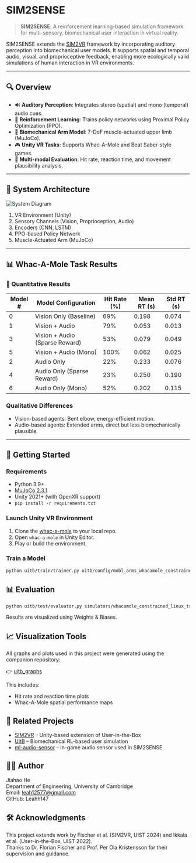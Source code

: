 # SIM2SENSE

> **SIM2SENSE**: A reinforcement learning-based simulation framework for multi-sensory, biomechanical user interaction in virtual reality.

SIM2SENSE extends the [SIM2VR](https://doi.org/10.1145/3654777.3676452) framework by incorporating auditory perception into biomechanical user models. It supports spatial and temporal audio, visual, and proprioceptive feedback, enabling more ecologically valid simulations of human interaction in VR environments.

---

## 🔍 Overview

- 🔊 **Auditory Perception**: Integrates stereo (spatial) and mono (temporal) audio cues.
- 🤖 **Reinforcement Learning**: Trains policy networks using Proximal Policy Optimization (PPO).
- 🦾 **Biomechanical Arm Model**: 7-DoF muscle-actuated upper limb (MuJoCo).
- 🎮 **Unity VR Tasks**: Supports Whac-A-Mole and Beat Saber-style games.
- 🧪 **Multi-modal Evaluation**: Hit rate, reaction time, and movement plausibility analysis.

---

## 🧠 System Architecture

![System Diagram](docs/system_architecture.png)

1. VR Environment (Unity)  
2. Sensory Channels (Vision, Proprioception, Audio)  
3. Encoders (CNN, LSTM)  
4. PPO-based Policy Network  
5. Muscle-Actuated Arm (MuJoCo)  

---
## 📊 Whac-A-Mole Task Results

### 🧪 Quantitative Results



| Model # | Model Configuration               | Hit Rate (%) | Mean RT (s) | Std RT (s) |
|---------|-----------------------------------|--------------|-------------|------------|
| 0       | Vision Only (Baseline)            | 69%          | 0.198       | 0.074      |
| 1       | Vision + Audio                    | 79%          | 0.053       | 0.013      |
| 3       | Vision + Audio (Sparse Reward)    | 53%          | 0.079       | 0.049      |
| 5       | Vision + Audio (Mono)             | 100%         | 0.062       | 0.025      |
| 2       | Audio Only                        | 22%          | 0.233       | 0.076      |
| 4       | Audio Only (Sparse Reward)        | 23%          | 0.250       | 0.190      |
| 6       | Audio Only (Mono)                 | 52%          | 0.202       | 0.115      |



### Qualitative Differences
- Vision-based agents: Bent elbow, energy-efficient motion.
- Audio-based agents: Extended arms, direct but less biomechanically plausible.

---


## 🚀 Getting Started

### Requirements

- Python 3.9+
- [MuJoCo 2.3.1](https://mujoco.org/)
- Unity 2021+ (with OpenXR support)
- `pip install -r requirements.txt`

### Launch Unity VR Environment

1. Clone the [whac-a-mole](https://github.com/Leahh147/whac-a-mole.git) to your local repo.
2. Open `whac-a-mole` in Unity Editor.
3. Play or build the environment.

### Train a Model

```bash
python uitb/train/trainer.py uitb/config/mobl_arms_whacamole_constrained_linux_train_4.yaml
```

## 📊 Evaluation
```bash
python uitb/test/evaluator.py simulators/whacamole_constrained_linux_train_4 --record --num_episodes 10 --random_seed 1024 --unity_random_seed 4096
```
Results are visualized using Weights & Biases.

## 📈 Visualization Tools
All graphs and plots used in this project were generated using the companion repository:  

👉 [uitb_graphs](https://github.com/Leahh147/uitb_graphs.git)

This includes:  

- Hit rate and reaction time plots
- Whac-A-Mole spatial performance maps

## 📎 Related Projects

- [SIM2VR](https://github.com/fl0fischer/sim2vr.git) – Unity-based extension of User-in-the-Box
- [UitB](https://github.com/User-in-the-Box/user-in-the-box.git) – Biomechanical RL-based user simulation
- [ml-audio-sensor](https://github.com/mbaske/ml-audio-sensor.git) – In-game audio sensor used in SIM2SENSE

## 🧑‍💻 Author

Jiahao He  
Department of Engineering, University of Cambridge  
Email: leah12577@gmail.com  
GitHub: Leahh147

## 🛠 Acknowledgments

This project extends work by Fischer et al. (SIM2VR, UIST 2024) and Ikkala et al. (User-in-the-Box, UIST 2022).  
Thanks to Dr. Florian Fischer and Prof. Per Ola Kristensson for their supervision and guidance.
